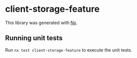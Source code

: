 # client-storage-feature

This library was generated with [Nx](https://nx.dev).

## Running unit tests

Run `nx test client-storage-feature` to execute the unit tests.

